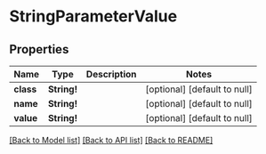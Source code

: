 # StringParameterValue

## Properties
Name | Type | Description | Notes
------------ | ------------- | ------------- | -------------
**class** | **String!** |  | [optional] [default to null]
**name** | **String!** |  | [optional] [default to null]
**value** | **String!** |  | [optional] [default to null]

[[Back to Model list]](../README.md#documentation-for-models) [[Back to API list]](../README.md#documentation-for-api-endpoints) [[Back to README]](../README.md)


